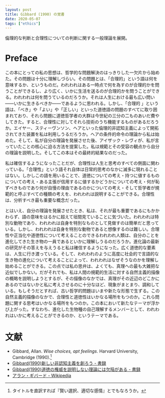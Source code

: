 ```yaml
---
layout: post
title: Gibbard (1990) の覚書
date: 2020-05-07
tags: ["ethics"]
---
```


倫理的な判断と合理性についての判断に関する一般理論を展開。

# Preface
この本にとっての私の思想は、哲学的な問題解決のはっきりした一欠片から始めた。その問題は十分に理解しづらい。その問題とは、「合理的」という語は何を意味するか、というものだ。われわれはある一時点で何を為すのが合理的かを問うことができるし、より広く、いかに生活を送るのが合理的かを問うことができる。われわれは何を問うているのだろうか。それは人生における最も広い問い――いかに生きるべきか――であるように思われる。しかし、「合理的
」という語は、「べき」や「よい」や「正しい」といった道徳語の問題のすべてに取り囲まれており、それら問題に道徳哲学者の大群は今世紀の三分の二ものあいだ費やしてきた。すると、合理性に対してそれら技術のうち機能するものがあるだろうか。エイヤー、スティーヴンソン、ヘアといった倫理的非認知主義によって開拓されてきた装置を私は利用しうるだろうか。ヘアの条件的命令の理論から私は始めた。そして、私が自分の理論を発展させた後、アイザック・レヴィが、私が言っていたことの核心に迫る方法を提案した。私は規範とその受容の観点から自分の理論を説明した。そしてこの本はその最終的結果なのだった。

私は確信するようになったことだが、合理性は人生と思考のすべての側面に関わっている。「合理性」という語それ自体は日常的思考のなかに滅多に現れることはない。しかしこの語を用いることで、道徳についての考え・持つに値するものについての考え・ある主張が信用するに値するかどうかについての考え・何が恥ずべきものであり何が自慢の理由であるのかについての考え・そして哲学者が規範的と呼ぶすべての種類の考えを、われわれは説明することができる。合理性は、分析すべき最も重要な概念だった。

とはいえ、自分の理論を発展させたとき、私は、それが最も重要であるにもかかわらず、語の意味をはるかに超えて垣間見ていることに気づいた。われわれは特別な動物であり、われわれは自身を特別なものとして見做すのは簡単だと思っている。しかし、われわれは自身を特別な動物であると想像するのは難しい。合理性や正当化や道徳性について考えることのできるわれわれ人類は、自分のことを進化してきた生き物の一員であるといかに理解しうるのだろうか。進化論の最新の研究がその答えを与えうると私は確信するようになった。広く道徳的な要素は、人生に行き渡っている。そして、われわれのように高度に社会的で言語的な生き物の進化について考えることによって、われわれはなぜそうなのかを理解し始めることができる。この点では私の思弁は、よくても、真理への最も大雑把な近似でしかない。だがそれでも、私は人間の規範的生活に対する自然主義的描像の概略を説明しようとするが、その描像のなかでは、真理がその近辺のどこかにあるのではないかと私に考えさせるのに十分なほど、現象がまとまり、調和している。もしそうだとすれば、古い哲学的問題はいまや新たな形態で生ずる。この自然主義的描像のなかで、合理性と道徳性はいかなる場所をもつのか。これら問題に関する思考はいかなる場所をもつのか。この本において新たなテーマが浮かび上がった。すなわち、進化した生物種の自己理解するメンバーとして、われわれはいかに考えることができるのか、というテーマである。

# 文献
- Gibbard, Allan. *Wise choices, apt feelings*. Harvard University, Cambridge (1990).[^title]
- [Gibbard(1990)新しい非認知主義を創ろう - 書録](http://chamk.hateblo.jp/entry/2016/07/02/085248)
- [Gibbard(1990)道徳の権威を説明しない理論には欠陥がある - 書録](http://chamk.hateblo.jp/entry/2016/07/18/170124)
- [アラン・ギバード - Wikipedia](https://ja.wikipedia.org/wiki/%E3%82%A2%E3%83%A9%E3%83%B3%E3%83%BB%E3%82%AE%E3%83%90%E3%83%BC%E3%83%89)

[^title]: タイトルを直訳すれば『賢い選択、適切な感情』とでもなろうか。
